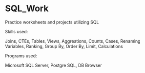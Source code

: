 # SQL_Work

Practice worksheets and projects utilizing SQL

Skills used: 

Joins, CTEs, Tables, Views, Aggreations, Counts, Cases, Renaming Variables, Ranking, Group By, Order By, Limit, Calculations

Programs used:

Microsoft SQL Server, Postgre SQL, DB Browser
